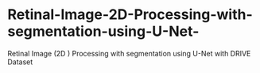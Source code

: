 # Retinal-Image-2D-Processing-with-segmentation-using-U-Net-
Retinal Image (2D ) Processing with segmentation using U-Net  with DRIVE Dataset

